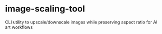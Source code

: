 # image-scaling-tool
CLI utility to upscale/downscale images while preserving aspect ratio for AI art workflows
